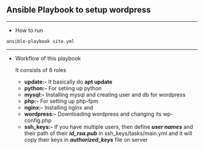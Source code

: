 ## Ansible Playbook to setup wordpress
---
- How to run
```
ansible-playbook site.yml
```
--- 

- Workflow of this playbook

   It consists of 6 roles
   - **update:-**   It basically do **apt update**
   - **python:-**   For setiing up python
   - **mysql:-**    Installing mysql and creating user and db for wordpress
   - **php:-**      For setting up php-fpm
   - **nginx:-**    Installing nginx and 
   - **wordpress:-**   Downloading wordpress and changing its wp-config.php
   - **ssh_keys:-**   If you have multiple users, then define ***user names*** and their path of their ***id_rsa.pub*** in ssh_keys/tasks/main.yml and it will copy their keys in ***authorized_keys*** file on server   
